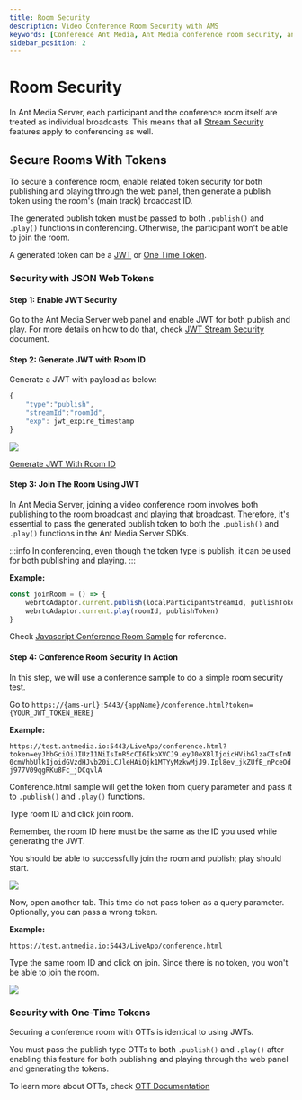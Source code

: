 ```yaml
---
title: Room Security
description: Video Conference Room Security with AMS
keywords: [Conference Ant Media, Ant Media conference room security, ant media conference token, ant media conference room password, ant media conference room, ant media video conference room security, Ant Media video conference, ant media conferencing, Publish, Multitrack conference, Ant Media Server Documentation, Ant Media Server Tutorials]
sidebar_position: 2
---
```


# Room Security

In Ant Media Server, each participant and the conference room itself are treated as individual broadcasts. This means that all [Stream Security](https://antmedia.io/docs/category/stream-security/) features apply to conferencing as well.

## Secure Rooms With Tokens

To secure a conference room, enable related token security for both publishing and playing through the web panel, then generate a publish token using the room's (main track) broadcast ID.

The generated publish token must be passed to both ```.publish()``` and ```.play()``` functions in conferencing. Otherwise, the participant won't be able to join the room.

A generated token can be a [JWT](https://antmedia.io/docs/guides/stream-security/jwt-stream-security-filter/) or [One Time Token](https://antmedia.io/docs/guides/stream-security/one-time-token-control/).

### Security with JSON Web Tokens

#### Step 1: Enable JWT Security

Go to the Ant Media Server web panel and enable JWT for both publish and play. For more details on how to do that, check [JWT Stream Security](https://antmedia.io/docs/guides/stream-security/jwt-stream-security-filter/) document.

#### Step 2: Generate JWT with Room ID

Generate a JWT with payload as below:

```js
{
    "type":"publish",
    "streamId":"roomId",
    "exp": jwt_expire_timestamp
}
```

![](@site/static/img/conference/video-conference/room-security-1.png)


[Generate JWT With Room ID](https://antmedia.io/docs/guides/stream-security/jwt-stream-security-filter/#generate-jwt-token)

#### Step 3: Join The Room Using JWT

In Ant Media Server, joining a video conference room involves both publishing to the room broadcast and playing that broadcast. Therefore, it's essential to pass the generated publish token to both the⁣ ```.publish()``` and ```.play()``` functions in the Ant Media Server SDKs.

:::info
In conferencing, even though the token type is publish, it can be used for both publishing and playing.
:::

**Example:**

```js
const joinRoom = () => {
    webrtcAdaptor.current.publish(localParticipantStreamId, publishToken, null, null, localParticipantStreamId, roomId, JSON.stringify(userStatusMetaData));
    webrtcAdaptor.current.play(roomId, publishToken)
}
```

Check [Javascript Conference Room Sample](https://github.com/ant-media/StreamApp/blob/master/src/main/webapp/conference.html#L500) for reference.

#### Step 4: Conference Room Security In Action

In this step, we will use a conference sample to do a simple room security test.

Go to 
```https://{ams-url}:5443/{appName}/conference.html?token={YOUR_JWT_TOKEN_HERE}```

**Example:**

```https://test.antmedia.io:5443/LiveApp/conference.html?token=eyJhbGciOiJIUzI1NiIsInR5cCI6IkpXVCJ9.eyJ0eXBlIjoicHVibGlzaCIsInN0cmVhbUlkIjoidGVzdHJvb20iLCJleHAiOjk1MTYyMzkwMjJ9.Ipl8ev_jkZUfE_nPceOdj977V09qgRKu8Fc_jDCqvlA```

Conference.html sample will get the token from query parameter and pass it to ```.publish()``` and ```.play()``` functions.

Type room ID and click join room. 

Remember, the room ID here must be the same as the ID you used while generating the JWT.

You should be able to successfully join the room and publish; play should start.

![](@site/static/img/conference/video-conference/room-security-2.png)

Now, open another tab. This time do not pass token as a query parameter. Optionally, you can pass a wrong token.

**Example:**

```https://test.antmedia.io:5443/LiveApp/conference.html```

Type the same room ID and click on join. Since there is no token, you won't be able to join the room.

![](@site/static/img/conference/video-conference/room-security-3.png)

### Security with One-Time Tokens

Securing a conference room with OTTs is identical to using JWTs. 

You must pass the publish type OTTs to both ```.publish()``` and ```.play()``` after enabling this feature for both publishing and playing through the web panel and generating the tokens.

To learn more about OTTs, check [OTT Documentation](https://antmedia.io/docs/guides/stream-security/one-time-token-control/)
